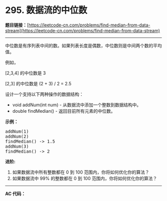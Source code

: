 # 295. 数据流的中位数

**题目链接：**[https://leetcode-cn.com/problems/find-median-from-data-stream](https://leetcode-cn.com/problems/find-median-from-data-stream)

---

<div class="content__1Y2H">
 <div class="notranslate">
  <p>中位数是有序列表中间的数。如果列表长度是偶数，中位数则是中间两个数的平均值。</p> 
  <p>例如，</p> 
  <p>[2,3,4]&nbsp;的中位数是 3</p> 
  <p>[2,3] 的中位数是 (2 + 3) / 2 = 2.5</p> 
  <p>设计一个支持以下两种操作的数据结构：</p> 
  <ul> 
   <li>void addNum(int num) - 从数据流中添加一个整数到数据结构中。</li> 
   <li>double findMedian() - 返回目前所有元素的中位数。</li> 
  </ul> 
  <p><strong>示例：</strong></p> 
  <pre class="language-text">addNum(1)
addNum(2)
findMedian() -&gt; 1.5
addNum(3) 
findMedian() -&gt; 2</pre> 
  <p><strong>进阶:</strong></p> 
  <ol> 
   <li>如果数据流中所有整数都在 0 到 100 范围内，你将如何优化你的算法？</li> 
   <li>如果数据流中 99% 的整数都在 0 到 100 范围内，你将如何优化你的算法？</li> 
  </ol> 
 </div>
</div>

---

**AC 代码：**

```java

```